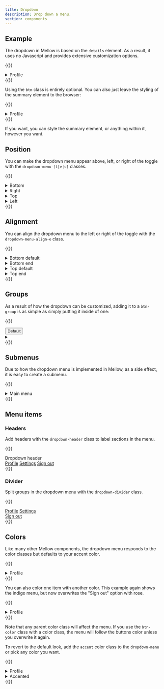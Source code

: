```yaml
---
title: Dropdown
description: Drop down a menu.
section: components
---
```


## Example
The dropdown in Mellow is based on the `details` element. As a result, it uses no Javascript and provides extensive customization options.

{{<example>}}
<details class="dropdown btn btn-default">
  <summary>
    Profile <i class="vi vi-angle-down"></i>
  </summary>
  
  <div class="dropdown-menu">
    <a class="dropdown-item active" href="#">Profile</a>
    <a class="dropdown-item" href="#">Settings</a>
    <a class="dropdown-item" href="#">Sign out</a>
  </div>
</details>
{{</example>}}

Using the `btn` class is entirely optional. You can also just leave the styling of the summary element to the browser:

{{<example>}}
<details class="dropdown">
  <summary>
    Profile
  </summary>
  
  <div class="dropdown-menu">
    <a class="dropdown-item active" href="#">Profile</a>
    <a class="dropdown-item" href="#">Settings</a>
    <a class="dropdown-item" href="#">Sign out</a>
  </div>
</details>
{{</example>}}

If you want, you can style the summary element, or anything within it, however you want.

## Position
You can make the dropdown menu appear above, left, or right of the toggle with the `dropdown-menu-[t|e|s]` classes.

{{<example>}}
<details class="dropdown btn btn-default">
  <summary>
    Bottom <i class="vi vi-angle-down"></i>
  </summary>
  
  <div class="dropdown-menu">
    <a class="dropdown-item" href="#">Profile</a>
    <a class="dropdown-item" href="#">Settings</a>
    <a class="dropdown-item" href="#">Sign out</a>
  </div>
</details>
<details class="dropdown btn btn-default">
  <summary>
    Right <i class="vi vi-angle-right"></i>
  </summary>
  
  <div class="dropdown-menu dropdown-menu-e">
    <a class="dropdown-item" href="#">Profile</a>
    <a class="dropdown-item" href="#">Settings</a>
    <a class="dropdown-item" href="#">Sign out</a>
  </div>
</details>
<details class="dropdown btn btn-default">
  <summary>
    Top <i class="vi vi-angle-up"></i>
  </summary>
  
  <div class="dropdown-menu dropdown-menu-t">
    <a class="dropdown-item" href="#">Profile</a>
    <a class="dropdown-item" href="#">Settings</a>
    <a class="dropdown-item" href="#">Sign out</a>
  </div>
</details>
<details class="dropdown btn btn-default">
  <summary>
    Left <i class="vi vi-angle-left"></i>
  </summary>
  
  <div class="dropdown-menu dropdown-menu-s">
    <a class="dropdown-item" href="#">Profile</a>
    <a class="dropdown-item" href="#">Settings</a>
    <a class="dropdown-item" href="#">Sign out</a>
  </div>
</details>
{{</example>}}

## Alignment
You can align the dropdown menu to the left or right of the toggle with the `dropdown-menu-align-e` class.

{{<example>}}
<details class="dropdown btn btn-default">
  <summary>
    Bottom default <i class="vi vi-angle-down"></i>
  </summary>
  
  <div class="dropdown-menu">
    <a class="dropdown-item" href="#">Profile</a>
    <a class="dropdown-item" href="#">Settings</a>
    <a class="dropdown-item" href="#">Sign out</a>
  </div>
</details>
<details class="dropdown btn btn-default">
  <summary>
    Bottom end <i class="vi vi-angle-down"></i>
  </summary>
  
  <div class="dropdown-menu dropdown-menu-align-e">
    <a class="dropdown-item" href="#">Profile</a>
    <a class="dropdown-item" href="#">Settings</a>
    <a class="dropdown-item" href="#">Sign out</a>
  </div>
</details>
<details class="dropdown btn btn-default">
  <summary>
    Top default <i class="vi vi-angle-up"></i>
  </summary>
  
  <div class="dropdown-menu dropdown-menu-t">
    <a class="dropdown-item" href="#">Profile</a>
    <a class="dropdown-item" href="#">Settings</a>
    <a class="dropdown-item" href="#">Sign out</a>
  </div>
</details>
<details class="dropdown btn btn-default">
  <summary>
    Top end <i class="vi vi-angle-up"></i>
  </summary>
  
  <div class="dropdown-menu dropdown-menu-t dropdown-menu-align-e">
    <a class="dropdown-item" href="#">Profile</a>
    <a class="dropdown-item" href="#">Settings</a>
    <a class="dropdown-item" href="#">Sign out</a>
  </div>
</details>
{{</example>}}

## Groups
As a result of how the dropdown can be customized, adding it to a `btn-group` is as simple as simply putting it inside of one:

{{<example>}}
<div class="btn-group">
  <button type="button" class="btn btn-default">Default</button>
  <details class="dropdown btn btn-default">
    <summary>
      <i class="vi vi-angle-down"></i>
    </summary>
    
    <div class="dropdown-menu">
      <a class="dropdown-item active" href="#">Profile</a>
      <a class="dropdown-item" href="#">Settings</a>
      <a class="dropdown-item" href="#">Sign out</a>
    </div>
  </details>
</div>
{{</example>}}

## Submenus
Due to how the dropdown menu is implemented in Mellow, as a side effect, it is easy to create a submenu.

{{<example>}}
<details class="dropdown btn btn-default">
  <summary>
    Main menu <i class="vi vi-angle-down"></i>
  </summary>
  
  <div class="dropdown-menu">
    <a class="dropdown-item" href="#"><i class="vi vi-circle-user"></i> Profile</a>
    <details class="dropdown dropdown-item">
      <summary class="d-flex justify-content-between align-items-center">
        <span><i class="vi vi-gear"></i> Settings</span> <i class="vi vi-angle-right"></i>
      </summary>
      
      <div class="dropdown-menu dropdown-menu-e mt-n1">
        <a class="dropdown-item" href="#"><i class="vi vi-swatchbook"></i> Theme</a>
        <a class="dropdown-item" href="#"><i class="vi vi-shield-keyhole"></i> Privacy</a>
        <a class="dropdown-item" href="#"><i class="vi vi-arrow-right-to-bracket"></i> Account sessions</a>
      </div>
    </details>
    <a class="dropdown-item" href="#"><i class="vi vi-arrow-right-from-bracket"></i> Sign out</a>
  </div>
</details>
{{</example>}}

## Menu items
### Headers
Add headers with the `dropdown-header` class to label sections in the menu.

{{<example class="docs-preview-dropdown-menu">}}
<div class="dropdown-menu">
  <div class="dropdown-header">Dropdown header</div>
  <a class="dropdown-item" href="#">Profile</a>
  <a class="dropdown-item" href="#">Settings</a>
  <a class="dropdown-item" href="#">Sign out</a>
</div>
{{</example>}}

### Divider
Split groups in the dropdown menu with the `dropdown-divider` class.

{{<example class="docs-preview-dropdown-menu">}}
<div class="dropdown-menu">
  <a class="dropdown-item" href="#">Profile</a>
  <a class="dropdown-item" href="#">Settings</a>
  <div class="dropdown-divider"></div>
  <a class="dropdown-item" href="#">Sign out</a>
</div>
{{</example>}}

## Colors
Like many other Mellow components, the dropdown menu responds to the color classes but defaults to your accent color.

{{<example>}}
<details class="dropdown btn btn-default">
  <summary>
    Profile <i class="vi vi-angle-down"></i>
  </summary>
  
  <div class="dropdown-menu violet">
    <a class="dropdown-item active" href="#">Profile</a>
    <a class="dropdown-item" href="#">Settings</a>
    <a class="dropdown-item" href="#">Sign out</a>
  </div>
</details>
{{</example>}}

You can also color one item with another color. This example again shows the indigo menu, but now overwrites the "Sign out" option with rose.

{{<example>}}
<details class="dropdown btn btn-default">
  <summary>
    Profile <i class="vi vi-angle-down"></i>
  </summary>
  
  <div class="dropdown-menu indigo">
    <a class="dropdown-item active" href="#">Profile</a>
    <a class="dropdown-item" href="#">Settings</a>
    <a class="dropdown-item rose" href="#">Sign out</a>
  </div>
</details>
{{</example>}}

Note that any parent color class will affect the menu. If you use the `btn-color` class with a color class, the menu will follow the buttons color unless you overwrite it again.

To revert to the default look, add the `accent` color class to the `dropdown-menu` or pick any color you want.

{{<example>}}
<details class="dropdown btn btn-color red">
  <summary>
    Profile <i class="vi vi-angle-down"></i>
  </summary>
  
  <div class="dropdown-menu">
    <a class="dropdown-item active" href="#">Profile</a>
    <a class="dropdown-item" href="#">Settings</a>
  </div>
</details>
<details class="dropdown btn btn-color red">
  <summary>
    Accented <i class="vi vi-angle-down"></i>
  </summary>
  
  <div class="dropdown-menu accent">
    <a class="dropdown-item active" href="#">Profile</a>
    <a class="dropdown-item" href="#">Settings</a>
  </div>
</details>
{{</example>}}
